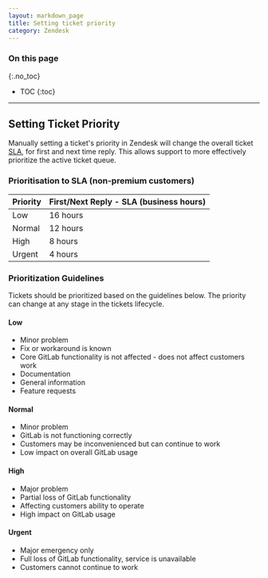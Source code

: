 ```yaml
---
layout: markdown_page
title: Setting ticket priority
category: Zendesk
---
```


### On this page
{:.no_toc}

- TOC
{:toc}

----

## Setting Ticket Priority

Manually setting a ticket's priority in Zendesk will change the overall ticket [SLA](https://about.gitlab.com/handbook/support/#sla), for first and next time reply. This allows support to more effectively prioritize the active ticket queue.

### Prioritisation to SLA (non-premium customers)

| Priority | First/Next Reply - SLA (business hours) |
|----------|-----------------------------------------|
| Low      |  16 hours                               |
| Normal   |  12 hours                               |
| High     |  8 hours                                |
| Urgent   |  4 hours                                |

### Prioritization Guidelines

Tickets should be prioritized based on the guidelines below. The priority can change at any stage in the tickets lifecycle.

#### Low

+ Minor problem
+ Fix or workaround is known
+ Core GitLab functionality is not affected - does not affect customers work
+ Documentation
+ General information
+ Feature requests

#### Normal

+ Minor problem
+ GitLab is not functioning correctly
+ Customers may be inconvenienced but can continue to work
+ Low impact on overall GitLab usage

#### High

+ Major problem
+ Partial loss of GitLab functionality
+ Affecting customers ability to operate
+ High impact on GitLab usage

#### Urgent

+ Major emergency only
+ Full loss of GitLab functionality, service is unavailable
+ Customers cannot continue to work
